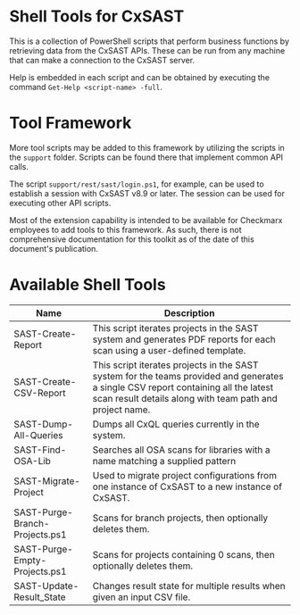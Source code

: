 # Shell Tools for CxSAST

This is a collection of PowerShell scripts that perform business functions by retrieving data from the CxSAST APIs.  These can be run from any machine that can make a connection to the CxSAST server.

Help is embedded in each script and can be obtained by executing the command `Get-Help <script-name> -full`.

# Tool Framework

More tool scripts may be added to this framework by utilizing the scripts in the `support` folder.  Scripts can be found there that implement common API calls.

The script `support/rest/sast/login.ps1`, for example, can be used to establish a session with CxSAST v8.9 or later.  The session can be used for executing other API scripts.

Most of the extension capability is intended to be available for Checkmarx employees to add tools to this framework.  As such, there is not comprehensive documentation for this toolkit as of the date of this document's publication.


# Available Shell Tools


| Name | Description |
|---|---|
| SAST-Create-Report | This script iterates projects in the SAST system and generates PDF reports for each scan using a user-defined template. |
| SAST-Create-CSV-Report | This script iterates projects in the SAST system for the teams provided and generates a single CSV report containing all the latest scan result details along with team path and project name. |
| SAST-Dump-All-Queries | Dumps all CxQL queries currently in the system. |
| SAST-Find-OSA-Lib | Searches all OSA scans for libraries with a name matching a supplied pattern |
| SAST-Migrate-Project | Used to migrate project configurations from one instance of CxSAST to a new instance of CxSAST. |
| SAST-Purge-Branch-Projects.ps1 | Scans for branch projects, then optionally deletes them. |
| SAST-Purge-Empty-Projects.ps1 | Scans for projects containing 0 scans, then optionally deletes them. |
| SAST-Update-Result_State | Changes result state for multiple results when given an input CSV file. |
